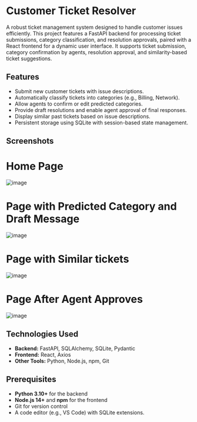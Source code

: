 # Customer Ticket Resolver

A robust ticket management system designed to handle customer issues efficiently. This project features a FastAPI backend for processing ticket submissions, category classification, and resolution approvals, paired with a React frontend for a dynamic user interface. It supports ticket submission, category confirmation by agents, resolution approval, and similarity-based ticket suggestions.

## Features
- Submit new customer tickets with issue descriptions.
- Automatically classify tickets into categories (e.g., Billing, Network).
- Allow agents to confirm or edit predicted categories.
- Provide draft resolutions and enable agent approval of final responses.
- Display similar past tickets based on issue descriptions.
- Persistent storage using SQLite with session-based state management.
## Screenshots
# Home Page
![image](https://github.com/user-attachments/assets/981e1ef8-281b-431c-8989-cc082c0a0101)
# Page with Predicted Category and Draft Message
![image](https://github.com/user-attachments/assets/778d36ac-060b-4dd1-8f0c-9b4ae4675f00)
# Page with Similar tickets
![image](https://github.com/user-attachments/assets/d9962af4-11c2-4d0a-b6ac-9285eeebf4e0)
# Page After Agent Approves
![image](https://github.com/user-attachments/assets/d1c9afcf-83dd-45f1-a622-faea63aee2ff)


## Technologies Used
- **Backend:** FastAPI, SQLAlchemy, SQLite, Pydantic
- **Frontend:** React, Axios
- **Other Tools:** Python, Node.js, npm, Git
  

## Prerequisites
- **Python 3.10+** for the backend
- **Node.js 14+** and **npm** for the frontend
- Git for version control
- A code editor (e.g., VS Code) with SQLite extensions.



